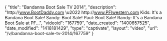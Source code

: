 {
    "title": "Bandanna Boot Sale TV 2014",
    "description": "http:\/\/www.BootDaddy.com \u2022 http:\/\/www.PFIwestern.com Kids: It's a Bandana Boot Sale! Sandy: Boot Sale! Paul: Boot Sale! Randy: It's a Bandana Boot Sale at PF...",
    "videoid": "167759",
    "date_created": "1400657525",
    "date_modified": "1418181429",
    "type": "captivate",
    "layout": "video",
    "url": "\/v\/bandanna-boot-sale-tv-2014\/167759"
}
